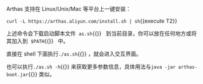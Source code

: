 Arthas 支持在 Linux/Unix/Mac 等平台上一键安装：

`curl -L https://arthas.aliyun.com/install.sh | sh`{{execute T2}}

上述命令会下载启动脚本文件  `as.sh`{{}}   到当前目录，你可以放在任何地方或将其加入到  `$PATH`{{}}   中。

直接在 shell 下面执行`./as.sh`{{}} ，就会进入交互界面。

也可以执行`./as.sh -h`{{}} 来获取更多参数信息，具体用法与`java -jar arthas-boot.jar`{{}} 类似。
